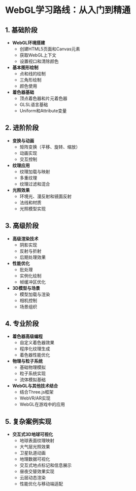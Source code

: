 # WebGL学习路线：从入门到精通

## 1. 基础阶段
- **WebGL环境搭建**
  - 创建HTML5页面和Canvas元素
  - 获取WebGL上下文
  - 设置视口和清除颜色
- **基本图形绘制**
  - 点和线的绘制
  - 三角形绘制
  - 颜色使用
- **着色器基础**
  - 顶点着色器和片元着色器
  - GLSL语言基础
  - Uniform和Attribute变量

## 2. 进阶阶段
- **变换与动画**
  - 矩阵变换（平移、旋转、缩放）
  - 动画实现
  - 交互控制
- **纹理应用**
  - 纹理加载与映射
  - 多重纹理
  - 纹理过滤和混合
- **光照效果**
  - 环境光、漫反射和镜面反射
  - 法线和材质
  - 光照模型实现

## 3. 高级阶段
- **高级渲染技术**
  - 阴影实现
  - 反射与折射
  - 后期处理效果
- **性能优化**
  - 批处理
  - 实例化绘制
  - 帧缓冲区优化
- **3D模型与场景**
  - 模型加载与渲染
  - 相机控制
  - 场景组织

## 4. 专业阶段
- **着色器高级编程**
  - 自定义着色器效果
  - 程序化纹理生成
  - 着色器性能优化
- **物理与粒子系统**
  - 基础物理模拟
  - 粒子系统实现
  - 流体模拟基础
- **WebGL与其他技术结合**
  - 结合Three.js框架
  - WebVR/AR实现
  - WebGL在游戏中的应用

## 5. 复杂案例实现
- **交互式3D地球可视化**
  - 地球表面纹理映射
  - 大气层光照效果
  - 卫星轨道动画
  - 地理数据可视化
  - 交互式地点标记和信息展示
  - 昼夜交替效果实现
  - 云层动态渲染
  - 性能优化与移动端适配